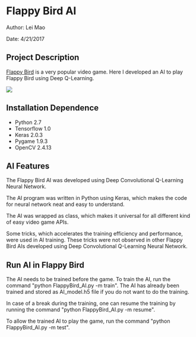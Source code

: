 # Flappy Bird AI

Author: Lei Mao

Date: 4/21/2017

## Project Description

[Flappy Bird](https://en.wikipedia.org/wiki/Flappy_bird) is a very popular video game. Here I developed an AI to play Flappy Bird using Deep Q-Learning.

![](flappy_bird_AI.gif)

## Installation Dependence

* Python 2.7
* Tensorflow 1.0
* Keras 2.0.3
* Pygame 1.9.3
* OpenCV 2.4.13

## AI Features

The Flappy Bird AI was developed using Deep Convolutional Q-Learning Neural Network. 

The AI program was written in Python using Keras, which makes the code for neural network neat and easy to understand.

The AI was wrapped as class, which makes it universal for all different kind of easy video game APIs.

Some tricks, which accelerates the training efficiency and performance, were used in AI training. These tricks were not observed in other Flappy Bird AIs developed using Deep Convolutional Q-Learning Neural Network.

## Run AI in Flappy Bird

The AI needs to be trained before the game. To train the AI, run the command "python FlappyBird_AI.py -m train". The AI has already been trained and stored as AI_model.h5 file if you do not want to do the training.

In case of a break during the training, one can resume the training by running the command "python FlappyBird_AI.py -m resume".

To allow the trained AI to play the game, run the command "python FlappyBird_AI.py -m test".